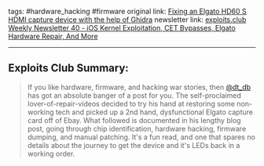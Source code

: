 tags:  #hardware_hacking #firmware 
original link: [Fixing an Elgato HD60 S HDMI capture device with the help of Ghidra](https://www.downtowndougbrown.com/)
newsletter link: [exploits.club Weekly Newsletter 40 - iOS Kernel Exploitation, CET Bypasses, Elgato Hardware Repair, And More](https://blog.exploits.club/exploits-club-weekly-newsletter-40-ios-kernel-exploitation-cet-bypasses-elgato-hardware-repair-and-more/)

---
## Exploits Club Summary:
> If you like hardware, firmware, and hacking war stories, then [@dt_db](https://x.com/dt_db) has got an absolute banger of a post for you. The self-proclaimed lover-of-repair-videos decided to try his hand at restoring some non-working tech and picked up a 2nd hand, dysfunctional Elgato capture card off of Ebay. What followed is documented in his lengthy blog post, going through chip identification, hardware hacking, firmware dumping, and manual patching. It's a fun read, and one that spares no details about the journey to get the device and it's LEDs back in a working order.   